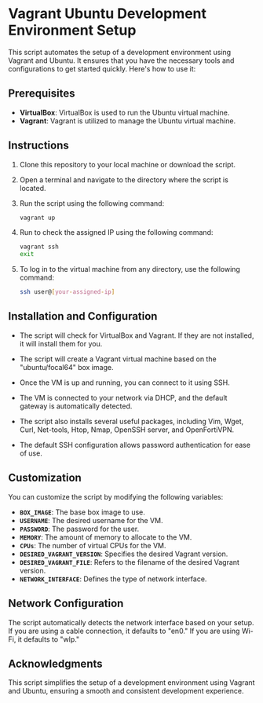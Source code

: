 # Vagrant Ubuntu Development Environment Setup

This script automates the setup of a development environment using Vagrant and Ubuntu. It ensures that you have the necessary tools and configurations to get started quickly. Here's how to use it:

## Prerequisites

- **VirtualBox**: VirtualBox is used to run the Ubuntu virtual machine.
- **Vagrant**: Vagrant is utilized to manage the Ubuntu virtual machine.

## Instructions

1. Clone this repository to your local machine or download the script.

2. Open a terminal and navigate to the directory where the script is located.

3. Run the script using the following command:

   ```bash
   vagrant up

4. Run to check the assigned IP using the following command:

   ```bash
   vagrant ssh
   exit

5. To log in to the virtual machine from any directory, use the following command:

   ```bash
   ssh user@[your-assigned-ip]

## Installation and Configuration

- The script will check for VirtualBox and Vagrant. If they are not installed, it will install them for you.

- The script will create a Vagrant virtual machine based on the "ubuntu/focal64" box image.

- Once the VM is up and running, you can connect to it using SSH.

- The VM is connected to your network via DHCP, and the default gateway is automatically detected.

- The script also installs several useful packages, including Vim, Wget, Curl, Net-tools, Htop, Nmap, OpenSSH server, and OpenFortiVPN.

- The default SSH configuration allows password authentication for ease of use.

## Customization

You can customize the script by modifying the following variables:

- **`BOX_IMAGE`**: The base box image to use.
- **`USERNAME`**: The desired username for the VM.
- **`PASSWORD`**: The password for the user.
- **`MEMORY`**: The amount of memory to allocate to the VM.
- **`CPUs`**: The number of virtual CPUs for the VM.
- **`DESIRED_VAGRANT_VERSION`**: Specifies the desired Vagrant version.
- **`DESIRED_VAGRANT_FILE`**: Refers to the filename of the desired Vagrant version.
- **`NETWORK_INTERFACE`**: Defines the type of network interface.

## Network Configuration

The script automatically detects the network interface based on your setup. If you are using a cable connection, it defaults to "en0." If you are using Wi-Fi, it defaults to "wlp."

## Acknowledgments

This script simplifies the setup of a development environment using Vagrant and Ubuntu, ensuring a smooth and consistent development experience.
